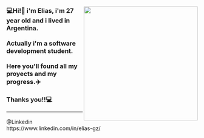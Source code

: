 


<div id="header">
  <img src="https://media.giphy.com/media/du3J3cXyzhj75IOgvA/giphy.gif" align="right" width=300 height=300/>

  <h3>
    💻Hi!👋 i'm Elias, i'm 27 year old and i lived in Argentina. <br>
    <br>
Actually i'm a software development student.<br>
    <br>
Here you'll found all my proyects and my progress.✈️<br>
    <br>
    Thanks you!!💻<hr>
  </h3>
  @Linkedin https://www.linkedin.com/in/elias-gz/
</div>
